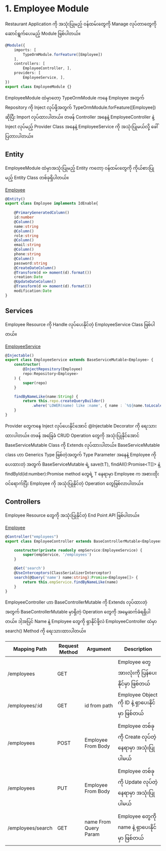 # 1. Employee Module

Restaurant Application ကို အသုံးပြုမည့် ဝန်ထမ်းတွေကို Manage လုပ်တာတွေကို ဆောင်ရွက်ပေးမည့် Module ဖြစ်ပါတယ်။

```typescript
@Module({
    imports: [
        TypeOrmModule.forFeature([Employee])
    ],
    controllers: [
        EmployeeController, ],
    providers: [
        EmployeeService, ],
})
export class EmployeeModule {}
```
EmployeeModule ထဲမှာတော့ TypeOrmModule ကနေ Employee အတွက် Repository ကို Inject လုပ်ဖို့အတွက် TypeOrmModule.forFeature([Employee]) ဆိုပြီး Import လုပ်ထားပါတယ်။ တဖန် Controller အနေနဲ့ EmployeeController နဲ့ Inject လုပ်မည့် Provider Class အနေနဲ့ EmployeeService ကို အသုံးပြုမယ်လို့ ဖေါ်ပြတားပါတယ်။

## Entity

EmployeeModule ထဲမှာအသုံးပြုမည့် Entity ကတော့ ဝန်ထမ်းတွေကို ကိုယ်စားပြုမည့် Entity Class တစ်ခုရှိပါတယ်။

[Employee](model/employee.entity.ts)
```typescript
@Entity()
export class Employee implements IdEnable{
    
    @PrimaryGeneratedColumn()
    id:number
    @Column()
    name:string
    @Column()
    role:string
    @Column()
    email:string
    @Column()
    phone:string
    @Column()
    password:string
    @CreateDateColumn()
    @Transform(d => moment(d).format())
    creation:Date
    @UpdateDateColumn()
    @Transform(d => moment(d).format())
    modification:Date
}
```

## Services

Employee Resource ကို Handle လုပ်ပေးနိုင်တဲ့ EmployeeService Class ဖြစ်ပါတယ်။

[EmployeeService](model/employee.service.ts)
```typescript
@Injectable()
export class EmployeeService extends BaseServiceMutable<Employee> {
    constructor(
        @InjectRepository(Employee)
        repo:Repository<Employee>
    ) {
        super(repo)
    }

    findByNameLike(name:String) {
        return this.repo.createQueryBuilder()
            .where('LOWER(name) like :name', { name : `%${name.toLocaleLowerCase()}%` }).getMany()
    }
}
```

Provider တွေကနေ Inject လုပ်ပေးနိုင်အောင် @Injectable Decorator ကို ရေးသားထားပါတယ်။ တဖန် အခြေခံ CRUD Operation တွေကို အသုံးပြုနိုင်အောင် BaseServiceMutable Class ကို Extends လုပ်ထားပါတယ်။ BaseServiceMutable class ဟာ Generics Type ဖြစ်တဲ့အတွက် Type Parameter အနေနဲ့ Employee ကို ပေးထားတဲ့ အတွက် BaseServiceMutable ရဲ့ save(t:T), findAll():Promise<T[]> နဲ့ findById(id:number):Promise<T> method တွေရဲ့ T နေရာမှာ Employee က အစားထိုးဝင်ရောက်ပြီး Employee ကို အသုံးပြုနိုင်တဲ့ Operation တွေဖြစ်လာပါတယ်။

## Controllers

Employee Resource တွေကို အသုံးပြုနိုင်တဲ့ End Point API ဖြစ်ပါတယ်။

[Employee](controller/employee.controller.ts)
```typescript
@Controller("employees")
export class EmployeeController extends BaseControllerMutable<Employee> {

    constructor(private readonly empService:EmployeeService) {
        super(empService, '/employees')
    }

    @Get('search')
    @UseInterceptors(ClassSerializerInterceptor)
    search(@Query('name') name:string):Promise<Employee[]> {
        return this.empService.findByNameLike(name)
    }
}
```

EmployeeController ဟာ BaseControllerMutable ကို Extends လုပ်ထားတဲ့ အတွက် BaseControllerMutable မှာရှိတဲ့ Operation တွေကို အမွေဆက်ခံရရှိပါတယ်။ ဒါ့အပြင် Name နဲ့ Employee တွေကို ရှာနိုင်ဖို့လဲ EmployeeController ထဲမှာ search() Method ကို ရေးသားထားပါတယ်။

| Mapping Path | Request Method | Argument | Description |
|  ---  | --- | --- | --- |
| /employees | GET | | Employee တွေအားလုံးကို ပြန်ပေးနိုင်မှာ ဖြစ်တယ် |
| /employees/:id | GET | id from path | Employee Object ကို ID နဲ့ ရှာပေးနိုင်မှာ ဖြစ်တယ် |
| /employees | POST | Employee From Body | Employee တစ်ခုကို Create လုပ်တဲ့နေရာမှာ အသုံးပြုပါမယ် |
| /employees | PUT | Employee From Body | Employee တစ်ခုကို Update လုပ်တဲ့နေရာမှာ အသုံးပြုပါမယ် |
| /employees/search | GET | name From Query Param | Employee တွေကို name နဲ့ ရှာပေးနိုင်မှာ ဖြစ်တယ် |

